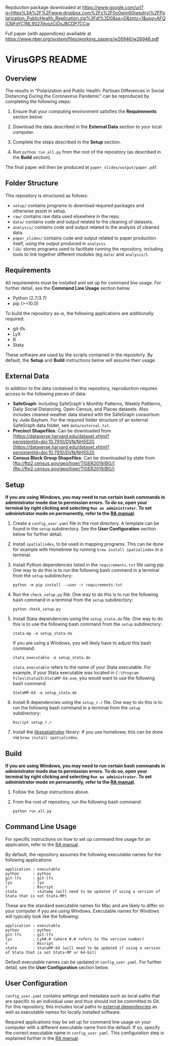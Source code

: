 Repduction package downloaded at https://www.google.com/url?q=https%3A%2F%2Fwww.dropbox.com%2Fs%2F0o0win60iwsdnyl%2FPolarization_PublicHealth_Replication.zip%3Fdl%3D0&sa=D&sntz=1&usg=AFQjCNFoYC1NL9027dvozCiDsJBCDP7CCw

Full paper (with appendices) availiable at https://www.nber.org/system/files/working_papers/w26946/w26946.pdf

# VirusGPS README

## Overview
The results in "Polarization and Public Health: Partisan Differences in Social Distancing During the Coronavirus Pandemic" can be reproduced by completing the following steps:

1. Ensure that your computing environment satisfies the **Requirements** section below.

2. Download the data described in the **External Data** section to your local computer.

3. Complete the steps described in the **Setup** section.

4. Run ```python run_all.py``` from the root of the repository (as described in the **Build** section).

The final paper will then be produced at `paper_slides/output/paper.pdf`.

## Folder Structure
This repository is structured as follows:

* `setup/` contains programs to download required packages and otherwise assist in setup.
* `raw/` contains raw data used elsewhere in the repo.
* `data/` contains code and output related to the cleaning of datasets.
* `analysis/` contains code and output related to the analysis of cleaned data.
* `paper_slides/` contains code and output related to paper production itself, using the output produced in `analysis`.
* `lib/` stores programs used to facilitate running the repository, including tools to link together different modules (eg `data/` and `analysis/`).

## Requirements
All requirements must be installed and set up for command line usage. For further detail, see the **Command Line Usage** section below.

* Python (2.7/3.7)
* pip (>=10.0)

To build the repository as-is, the following applications are additionally required:

* git-lfs
* LyX
* R
* Stata

These software are used by the scripts contained in the repository. By default, the **Setup** and **Build** instructions below will assume their usage.

## External Data
In addition to the data contained in this repository, reproduction requires access to the following pieces of data:
* **SafeGraph**: Including SafeGraph's Monthly Patterns, Weekly Pattterns, Daily Social Distancing, Open Census, and Places datasets. Also includes cleaned weather data shared with the SafeGraph consortium by Jude Bayham. For the required folder structure of an external SafeGraph data folder, see `data/external.txt`.
* **Precinct Shapefiles**: Can be downloaded from [https://dataverse.harvard.edu/dataset.xhtml?persistentId=doi:10.7910/DVN/NH5S2I](https://dataverse.harvard.edu/dataset.xhtml?persistentId=doi:10.7910/DVN/NH5S2I)
* **Census Block Group Shapefiles**: Can be downloaded by state from [ftp://ftp2.census.gov/geo/tiger/TIGER2019/BG/](ftp://ftp2.census.gov/geo/tiger/TIGER2019/BG/)

## Setup
**If you are using Windows, you may need to run certain bash commands in administrator mode due to permission errors. To do so, open your terminal by right clicking and selecting `Run as administrator`. To set administrator mode on permanently, refer to the [RA manual](https://github.com/gentzkow/template/wiki/Repository-Usage#Administrator-Mode).**

1. Create a `config_user.yaml` file in the root directory. A template can be found in the `setup` subdirectory. See the **User Configuration** section below for further detail.

2. Install `spatialindex`, to be used in mapping programs. This can be done for example with Homebrew by running `brew install spatialindex` in a terminal. 

3. Install Python dependencies listed in the `requirements.txt` file using pip. One way to do this is to run the following bash command in a terminal from the `setup` subdirectory:
   ```
   python -m pip install --user -r requirements.txt
   ```

4. Run the `check_setup.py` file. One way to do this is to run the following bash command in a terminal from the `setup` subdirectory:
   ```
   python check_setup.py
   ```

5. Install Stata dependencies using the `setup_stata.do` file. One way to do this is to use the following bash command from the `setup` subdirectory:
   ```
   stata-mp -e setup_stata.do
   ```

   If you are using a Windows, you will likely have to adjust this bash command:
   ```
   stata_executable -e setup_stata.do
   ```

   `stata_executable` refers to the name of your Stata executable. For example, if your Stata executable was located in `C:\Program Files\Stata15\StataMP-64.exe`, you would want to use the following bash command:

   ```
   StataMP-64 -e setup_stata.do
   ```

6. Install R dependencies using the `setup_r.r` file. One way to do this is to run the following bash command in a terminal from the `setup` subdirectory:
   ```
   Rscript setup_r.r
   ```
   
7. Install the [libspatialindex](https://libspatialindex.org/) library: If you use homebrew, this can be done via `brew install spatialindex`.


## Build
**If you are using Windows, you may need to run certain bash commands in administrator mode due to permission errors. To do so, open your terminal by right clicking and selecting `Run as administrator`. To set administrator mode on permanently, refer to the [RA manual](https://github.com/gentzkow/template/wiki/Repository-Usage#Administrator-Mode).**

1. Follow the *Setup* instructions above.

2. From the root of repository, run the following bash command:
   ```
   python run_all.py
   ```

## Command Line Usage

For specific instructions on how to set up command line usage for an application, refer to the [RA manual](https://github.com/gentzkow/template/wiki/Command-Line-Usage).

By default, the repository assumes the following executable names for the following applications:

```
application : executable
python      : python
git-lfs     : git-lfs
lyx         : lyx
r           : Rscript
stata       : statamp (will need to be updated if using a version of Stata that is not Stata-MP)
```

These are the standard executable names for Mac and are likely to differ on your computer if you are using Windows. Executable names for Windows will typically look like the following:

```
application : executable
python      : python
git-lfs     : git-lfs
lyx         : LyX#.# (where #.# refers to the version number)
r           : Rscript
stata       : StataMP-64 (will need to be updated if using a version of Stata that is not Stata-MP or 64-bit)
```

Default executable names can be updated in `config_user.yaml`. For further detail, see the **User Configuration** section below.

## User Configuration
`config_user.yaml` contains settings and metadata such as local paths that are specific to an individual user and thus should not be committed to Git. For this repository, this includes local paths to [external dependencies](https://github.com/gentzkow/template/wiki/External-Dependencies) as well as executable names for locally installed software.

Required applications may be set up for command line usage on your computer with a different executable name from the default. If so, specify the correct executable name in `config_user.yaml`. This configuration step is explained further in the [RA manual](https://github.com/gentzkow/template/wiki/Repository-Structure#Configuration-Files).

